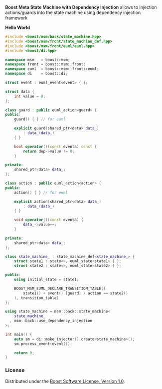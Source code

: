 **Boost Meta State Machine with Dependency Injection** allows to injection actions/guards into the state machine using dependency injection framework

**Hello World**
```cpp
#include <boost/msm/back/state_machine.hpp>
#include <boost/msm/front/state_machine_def.hpp>
#include <boost/msm/front/euml/euml.hpp>
#include <boost/di.hpp>

namespace msm   = boost::msm;
namespace front = boost::msm::front;
namespace euml  = boost::msm::front::euml;
namespace di    = boost::di;

struct event : euml_event<event> { };

struct data {
    int value = 0;
};

class guard : public euml_action<guard> {
public:
    guard() { } // for euml

    explicit guard(shared_ptr<data> data_)
        : data_(data_)
    { }

    bool operator()(const event&) const {
        return dep->value != 0;
    }

private:
    shared_ptr<data> data_;
};

class action : public euml_action<action> {
public:
    action() { } // for euml

    explicit action(shared_ptr<data> data_)
        : data_(data_)
    { }

    void operator()(const event&) {
        data_->value++;
    }

private:
    shared_ptr<data> data_;
};

class state_machine_ : state_machine_def<state_machine_> {
    struct state1 : state<>, euml_state<state1> { };
    struct state2 : state<>, euml_state<state2> { };

public:
    using initial_state = state1;

    BOOST_MSM_EUML_DECLARE_TRANSITION_TABLE((
        state1() + event() [guard] / action == state2()
    ), transition_table)
};

using state_machine = msm::back::state_machine<
    state_machine_
  , msm::back::use_dependency_injection
>;

int main() {
    auto sm = di::make_injector().create<state_machine>();
    sm.process_event(event());

    return 0;
}
```

### License
Distributed under the [Boost Software License, Version 1.0](http://www.boost.org/LICENSE_1_0.txt).

